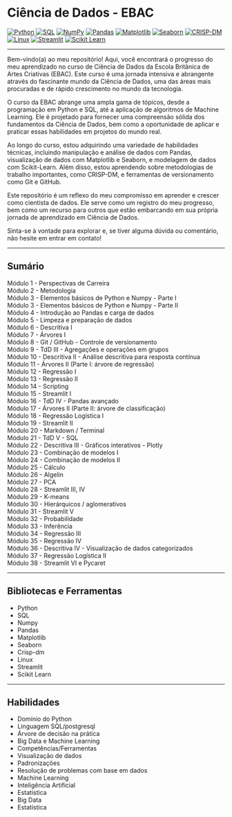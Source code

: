 # Ciência de Dados - EBAC
[![Python](https://img.shields.io/badge/Python-3776AB?style=for-the-badge&logo=python&logoColor=white)](https://www.python.org/)
[![SQL](https://img.shields.io/badge/SQL-4479A1?style=for-the-badge&logo=sql&logoColor=white)](https://pt.wikipedia.org/wiki/SQL)
[![NumPy](https://img.shields.io/badge/NumPy-013243?style=for-the-badge&logo=numpy&logoColor=white)](https://numpy.org/)
[![Pandas](https://img.shields.io/badge/Pandas-150458?style=for-the-badge&logo=pandas&logoColor=white)](https://pandas.pydata.org/)
[![Matplotlib](https://img.shields.io/badge/Matplotlib-3776AB?style=for-the-badge&logo=matplotlib&logoColor=white)](https://matplotlib.org/)
[![Seaborn](https://img.shields.io/badge/Seaborn-4EAE4E?style=for-the-badge&logo=seaborn&logoColor=white)](https://seaborn.pydata.org/)
[![CRISP-DM](https://img.shields.io/badge/CRISP--DM-000000?style=for-the-badge)](https://en.wikipedia.org/wiki/Cross_Industry_Standard_Process_for_Data_Mining)
[![Linux](https://img.shields.io/badge/Linux-FCC624?style=for-the-badge&logo=linux&logoColor=black)](https://www.linux.org/)
[![Streamlit](https://img.shields.io/badge/Streamlit-FF4B4B?style=for-the-badge&logo=streamlit&logoColor=white)](https://streamlit.io/)
[![Scikit Learn](https://img.shields.io/badge/Scikit_Learn-F7931E?style=for-the-badge&logo=scikit-learn&logoColor=white)](https://scikit-learn.org/)



---

Bem-vindo(a) ao meu repositório! Aqui, você encontrará o progresso do meu aprendizado no curso de Ciência de Dados da Escola Britânica de Artes Criativas (EBAC). Este curso é uma jornada intensiva e abrangente através do fascinante mundo da Ciência de Dados, uma das áreas mais procuradas e de rápido crescimento no mundo da tecnologia.

O curso da EBAC abrange uma ampla gama de tópicos, desde a programação em Python e SQL, até a aplicação de algoritmos de Machine Learning. Ele é projetado para fornecer uma compreensão sólida dos fundamentos da Ciência de Dados, bem como a oportunidade de aplicar e praticar essas habilidades em projetos do mundo real.

Ao longo do curso, estou adquirindo uma variedade de habilidades técnicas, incluindo manipulação e análise de dados com Pandas, visualização de dados com Matplotlib e Seaborn, e modelagem de dados com Scikit-Learn. Além disso, estou aprendendo sobre metodologias de trabalho importantes, como CRISP-DM, e ferramentas de versionamento como Git e GitHub.

Este repositório é um reflexo do meu compromisso em aprender e crescer como cientista de dados. Ele serve como um registro do meu progresso, bem como um recurso para outros que estão embarcando em sua própria jornada de aprendizado em Ciência de Dados.

Sinta-se à vontade para explorar e, se tiver alguma dúvida ou comentário, não hesite em entrar em contato!

---
## Sumário
Módulo 1 - Perspectivas de Carreira <br>
Módulo 2 - Metodologia <br>
Módulo 3 - Elementos básicos de Python e Numpy - Parte I <br>
Módulo 3 - Elementos básicos de Python e Numpy - Parte II <br>
Módulo 4 - Introdução ao Pandas e carga de dados <br>
Módulo 5 - Limpeza e preparação de dados <br>
Módulo 6 - Descritiva I <br>
Módulo 7 - Árvores I <br>
Módulo 8 - Git / GitHub - Controle de versionamento <br>
Módulo 9 - TdD III - Agregações e operações em grupos <br>
Módulo 10 - Descritiva II - Análise descritiva para resposta contínua <br>
Módulo 11 - Árvores II (Parte I: árvore de regressão) <br>
Módulo 12 - Regressão I <br>
Módulo 13 - Regressão II <br>
Módulo 14 - Scripting <br>
Módulo 15 - Streamlit I <br>
Módulo 16 - TdD IV - Pandas avançado <br>
Módulo 17 - Árvores II (Parte II: árvore de classificação) <br>
Módulo 18 - Regressão Logística I <br>
Módulo 19 - Streamlit II <br>
Módulo 20 - Markdown / Terminal <br>
Módulo 21 - TdD V - SQL <br>
Módulo 22 - Descritiva III - Gráficos interativos - Plotly <br>
Módulo 23 - Combinação de modelos I <br>
Módulo 24 - Combinação de modelos II <br>
Módulo 25 - Cálculo <br>
Módulo 26 - Algelin <br>
Módulo 27 - PCA <br>
Módulo 28 - Streamlit III, IV <br>
Módulo 29 - K-means <br>
Módulo 30 - Hierárquicos / aglomerativos <br>
Módulo 31 - Streamlit V <br>
Módulo 32 - Probabilidade <br>
Módulo 33 - Inferência <br>
Módulo 34 - Regressão III <br>
Módulo 35 - Regressão IV <br>
Módulo 36 - Descritiva IV - Visualização de dados categorizados <br>
Módulo 37 - Regressão Logística II <br>
Módulo 38 - Streamlit VI e Pycaret <br>

___
## Bibliotecas e Ferramentas
* Python <br>
* SQL <br>
* Numpy <br>
* Pandas <br>
* Matplotlib <br>
* Seaborn <br>
* Crisp-dm <br>
* Linux <br>
* Streamlit <br>
* Scikit Learn <br>

---

## Habilidades
* Domínio do Python <br>
* Linguagem SQL/postgresql <br>
* Árvore de decisão na prática <br>
* Big Data e Machine Learning <br>
* Competências/Ferramentas <br>
* Visualização de dados <br>
* Padronizações <br>
* Resolução de problemas com base em dados <br>
* Machine Learning <br>
* Inteligência Artificial <br>
* Estatística <br>
* Big Data <br>
* Estatística <br>
